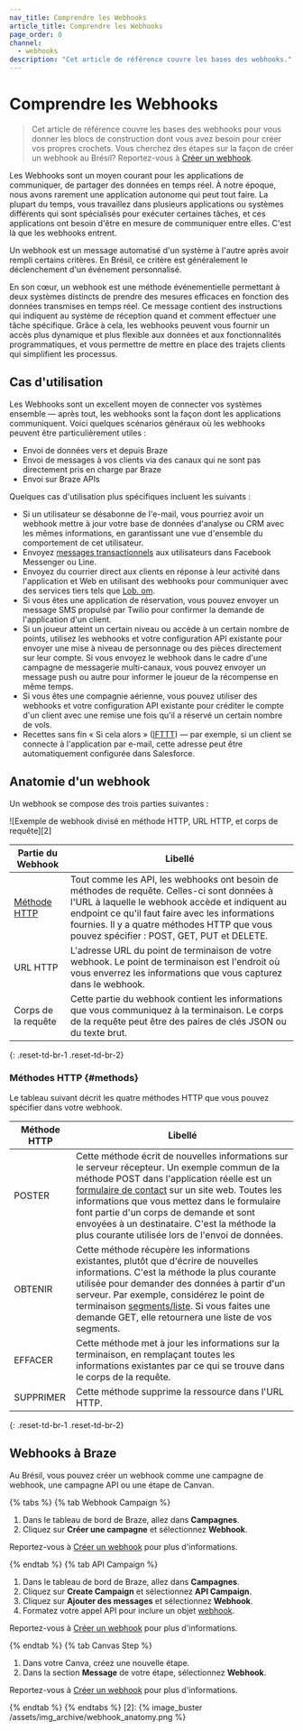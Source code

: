 ```yaml
---
nav_title: Comprendre les Webhooks
article_title: Comprendre les Webhooks
page_order: 0
channel:
  - webhooks
description: "Cet article de référence couvre les bases des webhooks."
---
```


# Comprendre les Webhooks

> Cet article de référence couvre les bases des webhooks pour vous donner les blocs de construction dont vous avez besoin pour créer vos propres crochets. Vous cherchez des étapes sur la façon de créer un webhook au Brésil? Reportez-vous à [Créer un webhook][1].

Les Webhooks sont un moyen courant pour les applications de communiquer, de partager des données en temps réel. À notre époque, nous avons rarement une application autonome qui peut tout faire. La plupart du temps, vous travaillez dans plusieurs applications ou systèmes différents qui sont spécialisés pour exécuter certaines tâches, et ces applications ont besoin d'être en mesure de communiquer entre elles. C'est là que les webhooks entrent.

Un webhook est un message automatisé d'un système à l'autre après avoir rempli certains critères. En Brésil, ce critère est généralement le déclenchement d'un événement personnalisé.

En son cœur, un webhook est une méthode événementielle permettant à deux systèmes distincts de prendre des mesures efficaces en fonction des données transmises en temps réel. Ce message contient des instructions qui indiquent au système de réception quand et comment effectuer une tâche spécifique. Grâce à cela, les webhooks peuvent vous fournir un accès plus dynamique et plus flexible aux données et aux fonctionnalités programmatiques, et vous permettre de mettre en place des trajets clients qui simplifient les processus.

## Cas d'utilisation

Les Webhooks sont un excellent moyen de connecter vos systèmes ensemble — après tout, les webhooks sont la façon dont les applications communiquent. Voici quelques scénarios généraux où les webhooks peuvent être particulièrement utiles :

- Envoi de données vers et depuis Braze
- Envoi de messages à vos clients via des canaux qui ne sont pas directement pris en charge par Braze
- Envoi sur Braze APIs

Quelques cas d'utilisation plus spécifiques incluent les suivants :

- Si un utilisateur se désabonne de l'e-mail, vous pourriez avoir un webhook mettre à jour votre base de données d'analyse ou CRM avec les mêmes informations, en garantissant une vue d'ensemble du comportement de cet utilisateur.
- Envoyez [messages transactionnels]({{site.baseurl}}/api/api_campaigns/transactional_api_campaign/) aux utilisateurs dans Facebook Messenger ou Line.
- Envoyez du courrier direct aux clients en réponse à leur activité dans l'application et Web en utilisant des webhooks pour communiquer avec des services tiers tels que [Lob. om]({{site.baseurl}}/partners/message_orchestration/additional_channels/direct_mail/lob/).
- Si vous êtes une application de réservation, vous pouvez envoyer un message SMS propulsé par Twilio pour confirmer la demande de l'application d'un client.
- Si un joueur atteint un certain niveau ou accède à un certain nombre de points, utilisez les webhooks et votre configuration API existante pour envoyer une mise à niveau de personnage ou des pièces directement sur leur compte. Si vous envoyez le webhook dans le cadre d'une campagne de messagerie multi-canaux, vous pouvez envoyer un message push ou autre pour informer le joueur de la récompense en même temps.
- Si vous êtes une compagnie aérienne, vous pouvez utiliser des webhooks et votre configuration API existante pour créditer le compte d'un client avec une remise une fois qu'il a réservé un certain nombre de vols.
- Recettes sans fin « Si cela alors » ([IFTTT](https://ifttt.com/about)) — par exemple, si un client se connecte à l'application par e-mail, cette adresse peut être automatiquement configurée dans Salesforce.

## Anatomie d'un webhook

Un webhook se compose des trois parties suivantes :

!\[Exemple de webhook divisé en méthode HTTP, URL HTTP, et corps de requête\]\[2\]

| Partie du Webhook        | Libellé                                                                                                                                                                                                                                                                                        |
| ------------------------ | ---------------------------------------------------------------------------------------------------------------------------------------------------------------------------------------------------------------------------------------------------------------------------------------------- |
| [Méthode HTTP](#methods) | Tout comme les API, les webhooks ont besoin de méthodes de requête. Celles-ci sont données à l'URL à laquelle le webhook accède et indiquent au endpoint ce qu'il faut faire avec les informations fournies. Il y a quatre méthodes HTTP que vous pouvez spécifier : POST, GET, PUT et DELETE. |
| URL HTTP                 | L'adresse URL du point de terminaison de votre webhook. Le point de terminaison est l'endroit où vous enverrez les informations que vous capturez dans le webhook.                                                                                                                             |
| Corps de la requête      | Cette partie du webhook contient les informations que vous communiquez à la terminaison. Le corps de la requête peut être des paires de clés JSON ou du texte brut.                                                                                                                            |
{: .reset-td-br-1 .reset-td-br-2}

### Méthodes HTTP {#methods}

Le tableau suivant décrit les quatre méthodes HTTP que vous pouvez spécifier dans votre webhook.

| Méthode HTTP | Libellé                                                                                                                                                                                                                                                                                                                                                                                                                               |
| ------------ | ------------------------------------------------------------------------------------------------------------------------------------------------------------------------------------------------------------------------------------------------------------------------------------------------------------------------------------------------------------------------------------------------------------------------------------- |
| POSTER       | Cette méthode écrit de nouvelles informations sur le serveur récepteur. Un exemple commun de la méthode POST dans l'application réelle est un [formulaire de contact](https://www.braze.com/company/contact) sur un site web. Toutes les informations que vous mettez dans le formulaire font partie d'un corps de demande et sont envoyées à un destinataire. C'est la méthode la plus courante utilisée lors de l'envoi de données. |
| OBTENIR      | Cette méthode récupère les informations existantes, plutôt que d'écrire de nouvelles informations. C'est la méthode la plus courante utilisée pour demander des données à partir d'un serveur. Par exemple, considérez le point de terminaison [segments/liste]({{site.baseurl}}/api/endpoints/export/segments/get_segment/). Si vous faites une demande GET, elle retournera une liste de vos segments.                              |
| EFFACER      | Cette méthode met à jour les informations sur la terminaison, en remplaçant toutes les informations existantes par ce qui se trouve dans le corps de la requête.                                                                                                                                                                                                                                                                      |
| SUPPRIMER    | Cette méthode supprime la ressource dans l'URL HTTP.                                                                                                                                                                                                                                                                                                                                                                                  |
{: .reset-td-br-1 .reset-td-br-2}

## Webhooks à Braze

Au Brésil, vous pouvez créer un webhook comme une campagne de webhook, une campagne API ou une étape de Canvan.

{% tabs %}
{% tab Webhook Campaign %}

1. Dans le tableau de bord de Braze, allez dans **Campagnes**.
2. Cliquez sur **Créer une campagne** et sélectionnez **Webhook**.

Reportez-vous à [Créer un webhook]({{site.baseurl}}/user_guide/message_building_by_channel/webhooks/creating_a_webhook/) pour plus d'informations.

{% endtab %}
{% tab API Campaign %}

1. Dans le tableau de bord de Braze, allez dans **Campagnes**.
2. Cliquez sur **Create Campaign** et sélectionnez **API Campaign**.
3. Cliquez sur **Ajouter des messages** et sélectionnez **Webhook**.
4. Formatez votre appel API pour inclure un objet [webhook]({{site.baseurl}}/api/objects_filters/messaging/webhook_object/).

Reportez-vous à [Créer un webhook]({{site.baseurl}}/user_guide/message_building_by_channel/webhooks/creating_a_webhook/) pour plus d'informations.

{% endtab %}
{% tab Canvas Step %}

1. Dans votre Canva, créez une nouvelle étape.
2. Dans la section **Message** de votre étape, sélectionnez **Webhook**.

Reportez-vous à [Créer un webhook]({{site.baseurl}}/user_guide/message_building_by_channel/webhooks/creating_a_webhook/) pour plus d'informations.

{% endtab %}
{% endtabs %}
[2]: {% image_buster /assets/img_archive/webhook_anatomy.png %}


[1]: {{site.baseurl}}/user_guide/message_building_by_channel/webhooks/creating_a_webhook/
